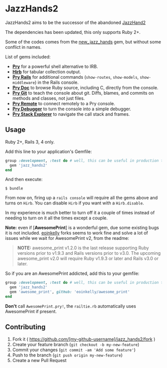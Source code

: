 # JazzHands2

JazzHands2 aims to be the successor of the abandoned [JazzHand2](https://github.com/nixme/jazz_hands)

The dependencies has been updated, this only supports Ruby 2+.

Some of the codes comes from the [new_jazz_hands](https://github.com/billywatson/jazz_hands) gem, but without
some conflict in names.

List of gems included:

* [**Pry**][pry] for a powerful shell alternative to IRB.
* [**Hirb**][hirb] for tabular collection output.
* [**Pry Rails**][pry-rails] for additional commands (`show-routes`,
  `show-models`, `show-middleware`) in the Rails console.
* [**Pry Doc**][pry-doc] to browse Ruby source, including C, directly from the
  console.
* [**Pry Git**][pry-git] to teach the console about git. Diffs, blames, and
  commits on methods and classes, not just files.
* [**Pry Remote**][pry-remote] to connect remotely to a Pry console.
* [**Pry Debugger**][pry-debugger] to turn the console into a simple debugger.
* [**Pry Stack Explorer**][pry-stack_explorer] to navigate the call stack and
  frames.

## Usage

Ruby 2+, Rails 3, 4 only.

Add this line to your application's Gemfile:

```ruby
group :development, :test do # well, this can be useful in production too...
  gem 'jazz_hands2'
end
```

And then execute:

    $ bundle

From now on, firing up a `rails console` will require all the gems above and turns on `Hirb`. You can disable `Hirb`
if you want with a `Hirb.disable`.

In my experience is much better to turn off it a couple of times instead of needing to turn on it all the times except a couple.

**Note:** even if [**AwesomePrint**] is a wonderful gem, due some existing bugs it is not included.
[eoinkelly](https://github.com/eoinkelly/awesome_print) forks seems to work fine and solve a lot of issues
while we wait for AwesomePrint v2, from the readme:

> **NOTE:** awesome_print v1.2.0 is the last release supporting Ruby versions prior to v1.9.3 and Rails versions prior to v3.0. The upcoming awesome_print v2.0 will require Ruby v1.9.3 or later and Rails v3.0 or later.

So if you are an AwesomePrint addicted, add this to your gemfile:

```ruby
group :development, :test do # well, this can be useful in production too...
  gem 'jazz_hands2'
  gem 'awesome_print', github: 'eoinkelly/awesome_print'
end
```

**Don't** call `AwesomePrint.pry!`, the `railtie.rb` automatically uses AwesomePrint if present.

## Contributing

1. Fork it ( https://github.com/[my-github-username]/jazz_hands2/fork )
2. Create your feature branch (`git checkout -b my-new-feature`)
3. Commit your changes (`git commit -am 'Add some feature'`)
4. Push to the branch (`git push origin my-new-feature`)
5. Create a new Pull Request


[pry]:                http://pry.github.com
[awesome_print]:      https://github.com/michaeldv/awesome_print
[hirb]:               https://github.com/cldwalker/hirb
[pry-rails]:          https://github.com/rweng/pry-rails
[pry-doc]:            https://github.com/pry/pry-doc
[pry-git]:            https://github.com/pry/pry-git
[pry-debugger]:       https://github.com/nixme/pry-debugger
[pry-remote]:         https://github.com/Mon-Ouie/pry-remote
[pry-stack_explorer]: https://github.com/pry/pry-stack_explorer
